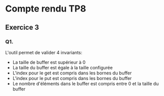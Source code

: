 # Compte rendu TP8

## Exercice 3

### Q1.

L'outil permet de valider 4 invariants:
* La taille de buffer est supérieur à 0
* La taille du buffer est égale à la taille configurée
* L'index pour le get est compris dans les bornes du buffer
* L'index pour le put est compris dans les bornes du buffer
* Le nombre d'éléments dans le buffer est compris entre 0 et la taille du buffer
